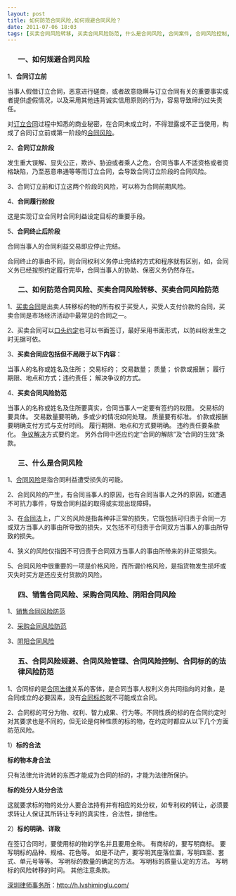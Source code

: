 ```yaml
---
layout: post
title: 如何防范合同风险,如何规避合同风险？
date: 2011-07-06 18:03
tags: [买卖合同风险转移, 买卖合同风险防范, 什么是合同风险, 合同案件, 合同风险控制, 合同风险管理, 合同风险规避, 深圳合同纠纷律师, 采购合同风险, 销售合同风险, 阴阳合同风险]
---
```

<ol>
<h3>一、如何规避合同风险</h3>
</ol>
1、<strong>合同订立前</strong>

当事人假借订立合同，恶意进行磋商，或者故意隐瞒与订立合同有关的重要事实或者提供虚假情况，以及采用其他违背诚实信用原则的行为，容易导致缔约过失责任。

对<a href="http://h.lvshiminglu.com/law/745.html" target="_blank">订立合同</a>过程中知悉的商业秘密，在合同未成立时，不得泄露或不正当使用，构成了合同订立前或第一阶段的<a href="http://h.lvshiminglu.com/law/749.html" target="_blank">合同风险</a>。

2、<strong>合同订立阶段</strong>

发生重大误解、显失公正，欺诈、胁迫或者乘人之危，合同当事人不适资格或者资格缺陷，乃至恶意串通等等而订立合同，会导致合同订立阶段的合同风险。

3、合同订立前和订立这两个阶段的风险，可以称为合同前期风险。

4、<strong>合同履行阶段</strong>

这是实现订立合同时合同利益设定目标的重要手段。

5、<strong>合同终止后阶段</strong>

合同当事人的合同利益交易即应停止完结。

合同终止的事由不同，则合同权利义务停止完结的方式和程序就有区别，如，合同义务已经按照约定履行完毕，合同当事人的协助、保密义务仍然存在。
<ol>
<h3>二、如何防范合同风险、买卖合同风险转移、买卖合同风险防范</h3>
</ol>
1、<a href="http://h.lvshiminglu.com/law/159.html" target="_blank">买卖合同</a>是出卖人转移标的物的所有权于买受人，买受人支付价款的合同，买卖合同是市场经济活动中最常见的合同之一。

2、买卖合同可以<a href="http://h.lvshiminglu.com/law/702.html" target="_blank">口头约定</a>也可以书面签订，最好采用书面形式，以防纠纷发生之时无据可依。

3、<strong>买卖合同应包括但不局限于以下内容</strong>：

当事人的名称或姓名及住所；
交易标的；
交易数量；
质量；
价款或报酬；
履行期限、地点和方式；违约责任；
解决争议的方式。

4、<strong>买卖合同风险防范</strong>

当事人的名称或姓名及住所要真实，合同当事人一定要有签约的权限。
交易标的要具体。
交易数量要明确，多或少的情况如何处理。
质量要有标准。
价款或报酬要明确支付方式与支付时间。
履行期限、地点和方式要明确。
违约责任要条款化。
<a href="http://h.lvshiminglu.com/law/708.html" target="_blank">争议解决</a>方式要约定。
另外合同中还应约定“合同的解除”及“合同的生效”条款。
<ol>
<h3>三、什么是合同风险</h3>
</ol>
1、<a href="http://h.lvshiminglu.com/law/749.html" target="_blank">合同风险</a>是指合同利益遭受损失的可能。

2、合同风险的产生，有合同当事人的原因，也有合同当事人之外的原因，如遭遇不可抗力事件，导致合同利益的取得或实现出现障碍。

3、在<a href="http://h.lvshiminglu.com/law/tag/%E5%90%88%E5%90%8C%E6%B3%95" target="_blank">合同法</a>上，广义的风险是指各种非正常的损失，它既包括可归责于合同一方或双方当事人的事由所导致的损失，又包括不可归责于合同双方当事人的事由所导致的损失。

4、狭义的风险仅指因不可归责于合同双方当事人的事由所带来的非正常损失。

5、合同风险中很重要的一项是价格风险，而所谓价格风险，是指货物发生损坏或灭失时买方是还应支付货款的风险。
<ol>
<h3>四、销售合同风险、采购合同风险、阴阳合同风险</h3>
</ol>
1、<a href="http://wenku.baidu.com/view/762fd73767ec102de2bd8973.html" target="_blank">销售合同风险防范</a>

2、<a href="http://wenku.baidu.com/view/241abe160b4e767f5acfce5d.html" target="_blank">采购合同风险防范 </a>

3、<a href="http://h.lvshiminglu.com/law/tag/%E4%BA%8C%E6%89%8B%E6%88%BF%E9%98%B4%E9%98%B3%E5%90%88%E5%90%8C%E9%A3%8E%E9%99%A9" target="_blank">阴阳合同风险</a>
<ol>
<h3>五、合同风险规避、合同风险管理、合同风险控制、合同标的的法律风险防范</h3>
</ol>
1、合同标的是<a href="http://h.lvshiminglu.com/law/category/contract" target="_blank">合同法律</a>关系的客体，是合同当事人权利义务共同指向的对象，是合同成立的必要因素，没有<a href="http://h.lvshiminglu.com/law/tag/%E5%90%88%E5%90%8C%E6%A0%87%E7%9A%84%E7%89%A9" target="_blank">合同标的</a>就不可能成立合同。

2、合同标的可分为物、权利、智力成果、行为等。不同性质的标的在合同约定时对其要求也是不同的，但无论是何种性质的标的物，在约定时都应从以下几个方面防范风险。

1）<strong>标的合法</strong>

<strong>标的物本身合法</strong>

只有法律允许流转的东西才能成为合同的标的，才能为法律所保护。

<strong>标的处分人处分合法</strong>

这就要求标的物的处分人要合法持有并有相应的处分权，如专利权的转让，必须要求转让人保证其所转让专利的真实性，合法性，排他性。

2）<strong>标的明确、详致</strong>

在签订合同时，要使用标的物的学名并且要用全称。
有商标的，要写明商标。
要写明标的品种、规格、花色等。
如是不动产，要写明其座落位置，写明四至、套式、单元号等等。
写明标的数量的确定的方法。
写明标的质量认定的方法。
写明标的风险转移的时间。
其他注意条款。

<a href="http://h.lvshiminglu.com/">深圳律师事务所</a>：<a href="http://h.lvshiminglu.com/">http://h.lvshiminglu.com/</a>

